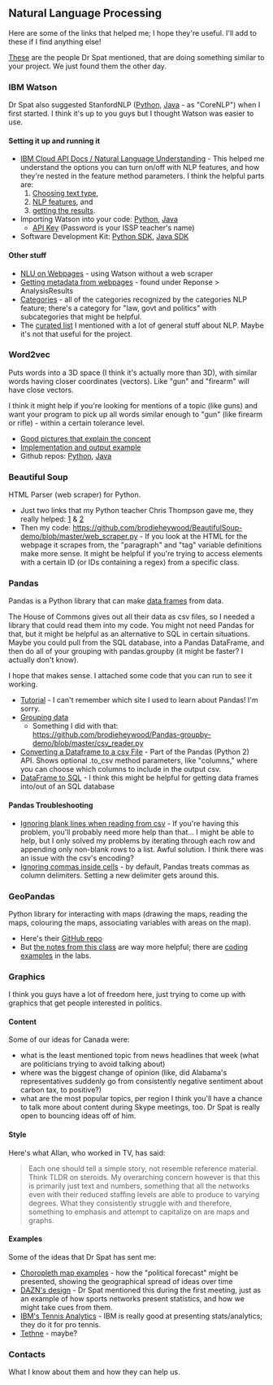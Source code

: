 ## Natural Language Processing
Here are some of the links that helped me; I hope they're useful. I'll add to these if I find anything else!

[These](https://github.com/dlabctawg) are the people Dr Spat mentioned, that are doing something similar to your project. We just found them the other day.

### IBM Watson
Dr Spat also suggested StanfordNLP ([Python](https://github.com/stanfordnlp/stanfordnlp), [Java](https://github.com/stanfordnlp/CoreNLP) - as "CoreNLP") when I first started. I think it's up to you guys but I thought Watson was easier to use.
#### Setting it up and running it
- [IBM Cloud API Docs / Natural Language Understanding](https://cloud.ibm.com/apidocs/natural-language-understanding?code=python) - This helped me understand the options you can turn on/off with NLP features, and how they're nested in the feature method parameters. I think the helpful parts are:
  1. [Choosing text type](https://cloud.ibm.com/apidocs/natural-language-understanding?code=python#analyze-text),
  2. [NLP features](https://cloud.ibm.com/apidocs/natural-language-understanding?code=python#text-analytics-features), and
  3. [getting the results](https://cloud.ibm.com/apidocs/natural-language-understanding?code=python#response-details).
- Importing Watson into your code: [Python](https://github.com/watson-developer-cloud/python-sdk/blob/master/examples/natural_language_understanding_v1.py), [Java](https://github.com/watson-developer-cloud/java-sdk/blob/master/examples/src/main/java/com/ibm/watson/natural_language_classifier/v1/NaturalLanguageClassifierExample.java)
  - [API Key](https://www.protectedtext.com/ioto) (Password is your ISSP teacher's name)
- Software Development Kit: [Python SDK](https://github.com/watson-developer-cloud/python-sdk/blob/master/ibm_watson/natural_language_understanding_v1.py), [Java SDK](https://github.com/watson-developer-cloud/java-sdk/tree/master/natural-language-understanding/src)
#### Other stuff
- [NLU on Webpages](https://cloud.ibm.com/docs/services/natural-language-understanding?topic=natural-language-understanding-analyzing-webpages) - using Watson without a web scraper
- [Getting metadata from webpages](https://cloud.ibm.com/apidocs/natural-language-understanding?code=python#analyze-text) - found under Reponse > AnalysisResults
- [Categories](https://cloud.ibm.com/docs/services/natural-language-understanding?topic=natural-language-understanding-categories-hierarchy) - all of the categories recognized by the categories NLP feature; there's a category for "law, govt and politics" with subcategories that might be helpful.
- The [curated list](https://github.com/keon/awesome-nlp) I mentioned with a lot of general stuff about NLP. Maybe it's not that useful for the project.

### Word2vec
Puts words into a 3D space (I think it's actually more than 3D), with similar words having closer coordinates (vectors). Like "gun" and "firearm" will have close vectors.

I think it might help if you're looking for mentions of a topic (like guns) and want your program to pick up all words similar enough to "gun" (like firearm or rifle) -  within a certain tolerance level.
- [Good pictures that explain the concept](https://www.tensorflow.org/tutorials/representation/word2vec#the_skip-gram_model)
- [Implementation and output example](https://nbviewer.jupyter.org/github/danielfrg/word2vec/blob/master/examples/word2vec.ipynb#Similarity)
- Github repos: [Python](https://github.com/danielfrg/word2vec), [Java](https://deeplearning4j.org/docs/latest/deeplearning4j-nlp-word2vec)

### Beautiful Soup
HTML Parser (web scraper) for Python.

- Just two links that my Python teacher Chris Thompson gave me, they really helped: [1](https://matix.io/extract-text-from-webpage-using-beautifulsoup-and-python/) & [2](https://code.datasciencedojo.com/datasciencedojo/tutorials/blob/master/Web%20Scraping%20with%20Python%20and%20BeautifulSoup/Web%20Scraping%20with%20Python%20and%20Beautiful%20Soup.py)
- Then my code: https://github.com/brodieheywood/BeautifulSoup-demo/blob/master/web_scraper.py - If you look at the HTML for the webpage it scrapes from, the "paragraph" and "tag" variable definitions make more sense. It might be helpful if you're trying to access elements with a certain ID (or IDs containing a regex) from a specific class.

### Pandas
Pandas is a Python library that can make [data frames](https://www.tutorialspoint.com/python_pandas/python_pandas_dataframe.htm) from data.

The House of Commons gives out all their data as csv files, so I needed a library that could read them into my code. You might not need Pandas for that, but it might be helpful as an alternative to SQL in certain situations. Maybe you could pull from the SQL database, into a Pandas DataFrame, and then do all of your grouping with pandas.groupby (it might be faster? I actually don't know).

I hope that makes sense. I attached some code that you can run to see it working.
- [Tutorial]() - I can't remember which site I used to learn about Pandas! I'm sorry.
- [Grouping data](https://www.tutorialspoint.com/python_pandas/python_pandas_groupby.htm)
  - Something I did with that: https://github.com/brodieheywood/Pandas-groupby-demo/blob/master/csv_reader.py
- [Converting a Dataframe to a csv File](https://pandas.pydata.org/pandas-docs/stable/reference/api/pandas.DataFrame.to_csv.html) - Part of the Pandas (Python 2) API. Shows optional .to_csv method parameters, like "columns," where you can choose which columns to include in the output csv.
- [DataFrame to SQL](https://github.com/connellblackett/pandas-mssql/blob/master/pandas_mssql/__init__.py) - I think this might be helpful for getting data frames into/out of an SQL database

#### Pandas Troubleshooting
- [Ignoring blank lines when reading from csv](https://github.com/pandas-dev/pandas/pull/7470) - If you're having this problem, you'll probably need more help than that... I might be able to help, but I only solved my problems by iterating through each row and appending only non-blank rows to a list. Awful solution. I think there was an issue with the csv's encoding?
- [Ignoring commas inside cells](https://stackoverflow.com/questions/46081317/reading-csv-with-pandas-and-ignoring-commas#46116006) - by default, Pandas treats commas as column delimiters. Setting a new delimiter gets around this.

### GeoPandas
Python library for interacting with maps (drawing the maps, reading the maps, colouring the maps, associating variables with areas on the map).

- Here's their [GitHub repo](https://github.com/geopandas/geopandas)
- But [the notes from this class](http://darribas.org/gds15) are way more helpful; there are [coding examples](http://darribas.org/gds15/content/labs/lab_03.html) in the labs.

### Graphics
I think you guys have a lot of freedom here, just trying to come up with graphics that get people interested in politics.

#### Content
Some of our ideas for Canada were:
- what is the least mentioned topic from news headlines that week (what are politicians trying to avoid talking about)
- where was the biggest change of opinion (like, did Alabama's representatives suddenly go from consistently negative sentiment about carbon tax, to positive?)
- what are the most popular topics, per region
I think you'll have a chance to talk more about content during Skype meetings, too. Dr Spat is really open to bouncing ideas off of him.

#### Style
Here's what Allan, who worked in TV, has said:

> Each one should tell a simple story, not resemble reference material. Think TLDR on steroids.
> My overarching concern however is that this is primarily just text and numbers, something that all the networks even with their reduced staffing levels are able to produce to varying degrees. What they consistently struggle with and therefore, something to emphasis and attempt to capitalize on are maps and graphs.

#### Examples
Some of the ideas that Dr Spat has sent me:

- [Choropleth map examples](https://towardsdatascience.com/the-power-of-visualization-in-data-science-1995d56e4208) - how the "political forecast" might be presented, showing the geographical spread of ideas over time
- [DAZN's design](https://drive.google.com/file/d/1vIoa1_C-kesKjiAx-MULkwHaIwa_cEky/view) - Dr Spat mentioned this during the first meeting, just as an example of how sports networks present statistics, and how we might take cues from them.
- [IBM's Tennis Analytics](https://www.ibmbigdatahub.com/tag/605) - IBM is really good at presenting stats/analytics; they do it for pro tennis.
- [Tethne](http://diging.github.io/tethne/api/tutorial.mallet.html#semantic-graph) - maybe?

### Contacts
What I know about them and how they can help us.
